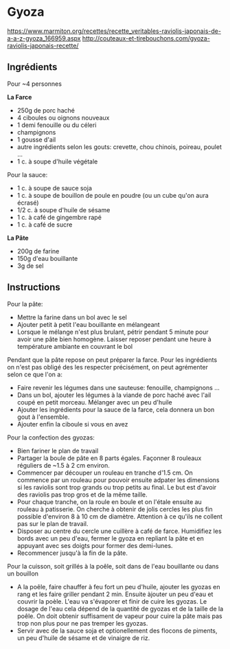# Gyoza


https://www.marmiton.org/recettes/recette_veritables-raviolis-japonais-de-a-a-z-gyoza_166959.aspx
http://couteaux-et-tirebouchons.com/gyoza-raviolis-japonais-recette/

## Ingrédients

Pour ~4 personnes

**La Farce**

- 250g de porc haché
- 4 ciboules ou oignons nouveaux
- 1 demi fenouille ou du céleri
- champignons
- 1 gousse d'ail
- autre ingrédients selon les gouts: crevette, chou chinois, poireau, poulet ...
- 1 c. à soupe d'huile végétale

Pour la sauce:
- 1 c. à soupe de sauce soja
- 1 c. à soupe de bouillon de poule en poudre (ou un cube qu'on aura écrasé)
- 1/2 c. à soupe d'huile de sésame
- 1 c. à café de gingembre rapé
- 1 c. à café de sucre

**La Pâte**

- 200g de farine
- 150g d'eau bouillante
- 3g de sel

## Instructions

Pour la pâte:

- Mettre la farine dans un bol avec le sel
- Ajouter petit à petit l'eau bouillante en mélangeant
- Lorsque le mélange n'est plus brulant, pétrir pendant 5 minute pour avoir une pâte bien homogène. Laisser reposer pendant une heure à température ambiante en couvrant le bol

Pendant que la pâte repose on peut préparer la farce. Pour les ingrédients on n'est pas obligé des les respecter précisément, on peut agrémenter selon ce que l'on a:
- Faire revenir les légumes dans une sauteuse: fenouille, champignons ...
- Dans un bol, ajouter les légumes à la viande de porc haché avec l'ail coupé en petit morceau. Mélanger avec un peu d'huile
- Ajouter les ingrédients pour la sauce de la farce, cela donnera un bon gout à l'ensemble.
- Ajouter enfin la ciboule si vous en avez

Pour la confection des gyozas:

- Bien fariner le plan de travail
- Partager la boule de pâte en 8 parts égales. Façonner 8 rouleaux réguliers de ~1.5 à 2 cm environ.
- Commencer par découper un rouleau en tranche d'1.5 cm. On commence par un rouleau pour pouvoir ensuite adpater les dimensions si les raviolis sont trop grands ou trop petits au final. Le but est d'avoir des raviolis pas trop gros et de la même taille.
- Pour chaque tranche, on la roule en boule et on l'étale ensuite au rouleau à patisserie. On cherche à obtenir de jolis cercles les plus fin possible d'environ 8 à 10 cm de diamètre. Attention à ce qu'ils ne collent pas sur le plan de travail.
- Disposer au centre du cercle une cuillère à café de farce. Humidifiez les bords avec un peu d'eau, fermer le gyoza en repliant la pâte et en appuyant avec ses doigts pour former des demi-lunes.
- Recommencer jusqu'à la fin de la pâte.

Pour la cuisson, soit grillés à la poêle, soit dans de l'eau bouillante ou dans un bouillon

- A la poêle, faire chauffer à feu fort un peu d'huile, ajouter les gyozas en rang et les faire griller pendant 2 min. Ensuite àjouter un peu d'eau et couvrir la poèle. L'eau va s'évaporer et finir de cuire les gyozas. Le dosage de l'eau cela dépend de la quantité de gyozas et de la taille de la poêle. On doit obtenir suffisament de vapeur pour cuire la pâte mais pas trop non plus pour ne pas tremper les gyozas.
- Servir avec de la sauce soja et optionellement des flocons de piments, un peu d'huile de sésame et de vinaigre de riz.
